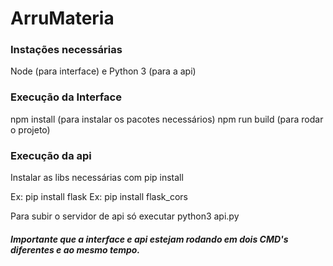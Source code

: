 # ArruMateria

### Instações necessárias

Node (para interface) e Python 3 (para a api)

### Execução da Interface

npm install (para instalar os pacotes necessários)
npm run build (para rodar o projeto)

### Execução da api

Instalar as libs necessárias com pip install

Ex: pip install flask
Ex: pip install flask_cors

Para subir o servidor de api só executar python3 api.py

##### Importante que a interface e api estejam rodando em dois CMD's diferentes e ao mesmo tempo. 
